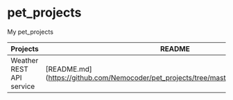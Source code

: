 # pet_projects
My pet_projects

| Projects | README |
| ------ | ------ |
| Weather REST API service | [README.md](https://github.com/Nemocoder/pet_projects/tree/master/weather/README.md |
